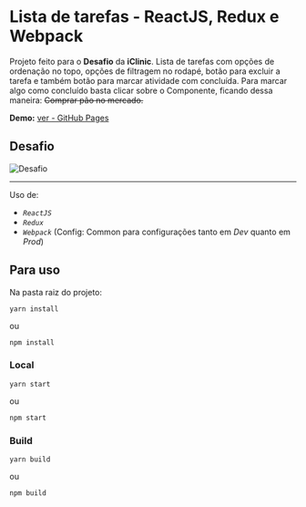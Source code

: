 # Lista de tarefas - ReactJS, Redux e Webpack

Projeto feito para o **Desafio** da **iClinic**.
Lista de tarefas com opções de ordenação no topo, opções de filtragem no rodapé, botão para excluir a tarefa e também botão para marcar atividade com concluída.
Para marcar algo como concluído basta clicar sobre o Componente, ficando dessa maneira:
~~Comprar pão no mercado.~~

**Demo:** [ver - GitHub Pages](https://mauriciord.github.io/lista-tarefas-react/)

## Desafio

![Desafio](https://i.imgur.com/61Dqd7B.png)

---

Uso de:
- _`ReactJS`_
- _`Redux`_
- _`Webpack`_ (Config: Common para configurações tanto em _Dev_ quanto em _Prod_)

## Para uso

Na pasta raiz do projeto:
```
yarn install
```
ou
```
npm install
```

### Local
```
yarn start
```
ou
```
npm start
```

### Build
```
yarn build
```
ou
```
npm build
```

